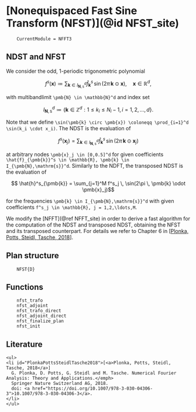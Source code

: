 # [Nonequispaced Fast Sine Transform (NFST)](@id NFST_site)

```@meta
    CurrentModule = NFFT3
```

## NDST and NFST

We consider the odd, 1-periodic trigonometric polynomial

```math
    f^s(\pmb{x}) \coloneqq \sum_{\pmb{k} \in I_{\pmb{N},\mathrm{s}}^d} \hat{f}_{\pmb{k}}^s \, \sin(2\pi \, \pmb{k} \odot \pmb{x}), \quad \pmb{x} \in \mathbb{R}^d,
```

with multibandlimit ``\pmb{N} \in \mathbb{N}^d`` and index set

```math
  I_{\pmb{N},\mathrm{s}}^d \coloneqq \left\{ \pmb{k} \in \mathbb{Z}^d: 1 \leq k_i \leq N_i - 1, \, i = 1,2,\ldots,d \right\}.
```

Note that we define ``\sin(\pmb{k} \circ \pmb{x}) \coloneqq \prod_{i=1}^d \sin(k_i \cdot x_i)``. The NDST is the evaluation of

```math
  f^s(\pmb{x}_j) = \sum_{\pmb{k} \in I_{\pmb{N},\mathrm{s}}^d} \hat{f}_{\pmb{k}}^s \, \sin(2\pi \, \pmb{k} \odot \pmb{x}_j)
```
at arbitrary nodes ``\pmb{x}_j \in [0,0.5]^d`` for given coefficients ``\hat{f}_{\pmb{k}}^s \in \mathbb{R}, \pmb{k} \in I_{\pmb{N},\mathrm{s}}^d``. Similarly to the NDFT, the transposed NDST is the evaluation of

```math
  \hat{h}^s_{\pmb{k}} = \sum_{j=1}^M f^s_j \, \sin(2\pi \, \pmb{k} \odot \pmb{x}_j)
```

for the frequencies ``\pmb{k} \in I_{\pmb{N},\mathrm{s}}^d`` with given coefficients ``f^s_j \in \mathbb{R}, j = 1,2,\ldots,M``.

We modify the [NFFT](@ref NFFT_site) in order to derive a fast algorithm for the computation of the NDST and transposed NDST, obtaining the NFST and its transposed counterpart. For details we refer to Chapter 6 in [[Plonka, Potts, Steidl, Tasche, 2018](#PlonkaPottsSteidlTasche2018)].

## Plan structure

```@docs
    NFST{D}
```

## Functions

```@docs
    nfst_trafo
    nfst_adjoint
    nfst_trafo_direct
    nfst_adjoint_direct
  	nfst_finalize_plan
    nfst_init
```

## Literature

```@raw html
<ul>
<li id="PlonkaPottsSteidlTasche2018">[<a>Plonka, Potts, Steidl, Tasche, 2018</a>]
  G. Plonka, D. Potts, G. Steidl and M. Tasche. Numerical Fourier Analysis: Theory and Applications.</emph>
  Springer Nature Switzerland AG, 2018.
  doi: <a href="https://doi.org/10.1007/978-3-030-04306-3">10.1007/978-3-030-04306-3</a>.
</li>
</ul>
```